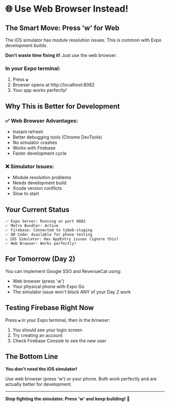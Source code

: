 # 🌐 Use Web Browser Instead!

## The Smart Move: Press 'w' for Web

The iOS simulator has module resolution issues. This is common with Expo development builds. 

**Don't waste time fixing it!** Just use the web browser:

### In your Expo terminal:
1. Press **`w`** 
2. Browser opens at http://localhost:8082
3. Your app works perfectly!

## Why This is Better for Development

### ✅ Web Browser Advantages:
- Instant refresh
- Better debugging tools (Chrome DevTools)
- No simulator crashes
- Works with Firebase
- Faster development cycle

### ❌ Simulator Issues:
- Module resolution problems
- Needs development build
- Xcode version conflicts
- Slow to start

## Your Current Status

```
✅ Expo Server: Running on port 8082
✅ Metro Bundler: Active
✅ Firebase: Connected to tybeb-staging
✅ QR Code: Available for phone testing
⚠️ iOS Simulator: Has AppEntry issues (ignore this)
✅ Web Browser: Works perfectly!
```

## For Tomorrow (Day 2)

You can implement Google SSO and RevenueCat using:
- Web browser (press 'w')
- Your physical phone with Expo Go
- The simulator issue won't block ANY of your Day 2 work

## Testing Firebase Right Now

Press **`w`** in your Expo terminal, then in the browser:
1. You should see your login screen
2. Try creating an account
3. Check Firebase Console to see the new user

## The Bottom Line

**You don't need the iOS simulator!** 

Use web browser (press 'w') or your phone. Both work perfectly and are actually better for development.

---

**Stop fighting the simulator. Press 'w' and keep building!** 🚀
